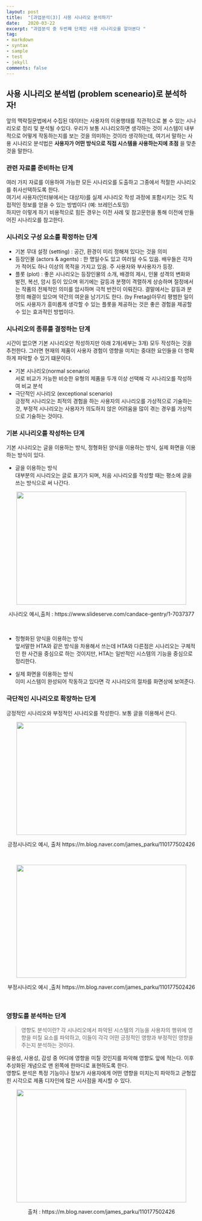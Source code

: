 ```yaml
---
layout: post
title:  "[과업분석(3)] 사용 시나리오 분석하기"
date:   2020-03-22
excerpt: "과업분석 중 두번쨰 단계인 사용 시나리오를 알아본다 "
tag:
- markdown 
- syntax
- sample
- test
- jekyll
comments: false
---
```


## 사용 시나리오 분석법 (problem sceneario)로 분석하자!  
앞의 맥락질문법에서 수집된 데이터는 사용자의 이용행태를 직관적으로 볼 수 있는 시나리오로 정리 및 분석될 수있다. 우리가 보통 시나리오하면 생각하는 것이 시스템이 내부적으로 어떻게 작동하는지를 
보는 것을 의미하는 것이라 생각하는데, 여기서 말하는 사용 시나리오 분석법은 **사용자가 어떤 방식으로 직접 시스템을 사용하는지에 초점** 을 맞춘 것을 말한다.  

### 관련 자료를 준비하는 단계   
여러 가지 자료를 이용하여 가능한 모든 시나리오를 도출하고 그중에서 적절한 시나리오를 취사선택하도록 한다.  
여기서 사용자(인터뷰에서는 대상자)를 실제 시나리오 작성 과정에 포함시키는 것도 직접적인 정보를 얻을 수 있는 방법이다 (예: 브레인스토밍)    
하지만 이렇게 하기 비용적으로 힘든 경우는 이전 사례 및 참고문헌을 통해 이전에 만들어진 시나리오를 참고한다.   

### 시나리오 구성 요소를 확정하는 단계      
- 기본 무대 설정 (setting) : 공간, 환경이 미리 정해져 있다는 것을 의미    
- 등장인물 (actors & agents) : 한 명일수도 있고 여러일 수도 있음. 배우들은 각자가 적어도 하나 이상의 목적을 가지고 있음. 주 사용자와 부사용자가 등장.     
- 플롯 (plot) : 좋은 시나리오는 등장인물의 소개, 배경의 제시, 인물 성격의 변화와 발전, 복선, 암시 등이 있으며 위기에는 갈등과 분쟁이 격렬하게 상승하며 절정에서는 작품의 전체적인 의미를 암시하며 
극적 반전이 이뤄진다. 결말에서는 갈등과 분쟁의 해결이 있으며 약간의 여운을 남기기도 한다. (by Fretag)아무리 평범한 일이어도 사용자가 흥미롭게 생각할 수 있는 플롯을 제공하는 것은 좋은 경험을 제공할 수 있는 
효과적인 방법이다.    

### 시나리오의 종류를 결정하는 단계   
시간이 없으면 기본 시나리오만 작성하지만 아래 2개(세부는 3개) 모두 작성하는 것을 추천한다. 그러면 현재의 제품이 사용자 경험이 영향을 미치는 중대한 요인들을 더 명확하게 파악할 수
있기 떄문이다.   

- 기본 시나리오(normal scenario)  
서로 비교가 가능한 비슷한 유형의 제품을 두개 이상 선택해 각 시나리오를 작성하여 비교 분석  
- 극단적인 시나리오 (exceptional scenario)    
긍정적 시나리오는 최적의 경험을 하는 사용자의 시나리오를 가상적으로 기술하는 것, 부정적 시나리오는 사용자가 의도하지 않은 어려움을 많이 겪는 경우를 가상적으로 기술하는 것이다.  


### 기본 시나리오를 작성하는 단계     
기본 시나리오는 글을 이용하는 방식, 정형화된 양식을 이용하는 방식, 실제 화면을 이용하는 방식이 있다.   

- 글을 이용하는 방식   
대부분의 시나리오는 글로 표기가 되며, 처음 시나리오를 작성할 때는 평소에 글을 쓰는 방식으로 써 나간다.  

<p align="center"><img src="https://image3.slideserve.com/7037377/slide1-n.jpg" width="450px" height="300px" ></p><p align="center">시나리오 예시,출처 : https://www.slideserve.com/candace-gentry/1-7037377 </p><br>

- 정형화된 양식을 이용하는 방식   
앞서말한 HTA와 같은 방식을 차용해서 쓰는데 HTA와 다른점은 시나리오는 구체적인 한 사건을 중심으로 하는 것이지만, HTA는 일반적인 시스템의 기능을 중심으로 정리한다. 


- 실제 화면을 이용하는 방식  
이미 시스템이 완성되어 작동하고 있다면 각 시나리오의 절차를 화면상에 보여준다.  


### 극단적인 시나리오로 확장하는 단계   
긍정적인 시나리오와 부정적인 시나리오를 작성한다. 보통 글을 이용해서 쓴다.  

<p align="center"><img src="https://lh3.googleusercontent.com/proxy/s3E3tvXY5a9h9QR28rW4Oa7mWs6fOWj7IfhO3HFGj8Xro38R5mPib-5KK-Lbch9FN-GFw_-doUl2_U1spwsSWX0IMAZiiivlrEmy7KskkBYjZTGnfOaQdbUmqk1MBCcFRhZqNnKCYFjdIjrvY95uOBqG5Vor3LYy1JY" width="450px" height="300px" ></p><p align="center">긍정시나리오 예시, 출처 https://m.blog.naver.com/james_parku/110177502426</p><br>

<p align="center"><img src="https://lh3.googleusercontent.com/proxy/kM0zGY7DiJNpxM5OHLX-iUw_kyOEEZNuOavaoh1DGF8o4leqil5V2LJvYSp1UF3wPNBzYUjec2sEDDlLF3iopOk-QLUk65oAB3QtBBQ-nd4UXAw4O9RycIlXAtSjNQI8B_tcF8E2-ZikUwIKkHDdQyiBTuudHUjVW_A" width="450px" height="300px" ></p><p align="center">부정시나리오 예시 ,출처 https://m.blog.naver.com/james_parku/110177502426</p><br>

### 영향도를 분석하는 단계    
> 영향도 분석이란?  각 시나리오에서 파악된 시스템의 기능을 사용자의 행위에 영향을 미칠 요소를 파악하고, 이들이 각각 어떤 긍정적인 영향과 부정적인 영향을 
주는지 분석하는 것이다.   

유용성, 사용성, 감성 중 어디에 영향을 미칠 것인지를 파악해 영향도 앞에 적는다. 이후 추상화된 개념으로 맨 왼쪽에 한마디로 표현하도록 한다.     
영향도 분석은 특정 기능이나 정보가 사용자에게 어떤 영향을 미치는지 파악하고 균형잡힌 시각으로 제품 디자인에 많은 시사점을 제시할 수 있다.

<p align="center"><img src="https://lh3.googleusercontent.com/proxy/48dzPR3UGs-bd1cYHgtdgsSgVkBTcz7U4HMLfQj4f_h89Q_T3xBCjyzfKKGljjOY-Y-cUSZbGtSj_hnLaWtyJJHH6IoKo9fPrgy-Q-WxnneWqiX2XsyOOdIQWS9VG-Eya0Kbjfi3dIvxj21N5XFzUl5OcYl_P7E_Uuc" width="450px" height="300px" ></p><p align="center"> 출처 : https://m.blog.naver.com/james_parku/110177502426</p><br>




